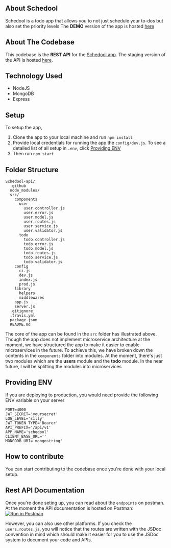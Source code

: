 ## About Schedool

Schedool is a todo app that allows you to not just schedule your to-dos but also set the priority levels
The **DEMO** version of the app is hosted [here](https://schedool.herokuapp.com/)

## About The Codebase

This codebase is the **REST API** for the [Schedool app](https://schedool.herokuapp.com/). The staging version of the API is hosted [here](https://schedool-api.herokuapp.com/).

## Technology Used

- NodeJS
- MongoDB
- Express

## Setup

To setup the app,

1. Clone the app to your local machine and run `npm install`
2. Provide local credentials for running the app the `config/dev.js`. To see a detailed list of all setup in `.env`, click [Providing ENV](#providing-env)
3. Then run `npm start`

## Folder Structure

```
Schedool-api/
  .github
  node_modules/
  src/
    components
      user
        user.controller.js
        user.error.js
        user.model.js
        user.routes.js
        user.service.js
        user.validator.js
      todo
        todo.controller.js
        todo.error.js
        todo.model.js
        todo.routes.js
        todo.service.js
        todo.validator.js
    config
      ci.js
      dev.js
      index.js
      prod.js
    library
      helpers
      middlewares
    app.js
    server.js
  .gitignore
  .travis.yml
  package.json
  README.md
```

The core of the app can be found in the `src` folder has illustrated above. Though the app does not implement microservice architecture at the moment, we have structured the app to make it easier to enable microservices in the future. To achieve this, we have broken down the contents in the `components` folder into modules. At the moment, there's just two modules which are the **users** module and the **todo** module. In the near future, I will be splitting the modules into microservices

## Providing ENV

If you are deploying to production, you would need provide the following ENV variable on your server

```
PORT=4000
JWT_SECRET='yoursecret'
LOG_LEVEL='silly'
JWT_TOKEN_TYPE='Bearer'
API_PREFIX='/api/v1'
APP_NAME='schedool'
CLIENT_BASE_URL=''
MONGODB_URI='mongostring'
```

## How to contribute

You can start contributing to the codebase once you're done with your local setup.

## Rest API Documentation

Once you're done seting up, you can read about the `endpoints` on postman.
At the moment the API documentation is hosted on Postman:<br>
[![Run in Postman](https://run.pstmn.io/button.svg)](https://documenter.getpostman.com/view/11294995/TVYM3aac)

However, you can also use other platforms. If you check the `users.routes.js`, you will notice that the routes are written with the JSDoc convention in mind which should make it easier for you to use the JSDoc system to document your code and APIs.
